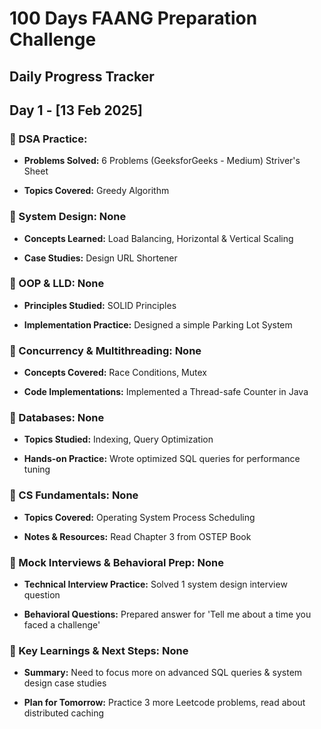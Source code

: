 # 100 Days FAANG Preparation Challenge

## Daily Progress Tracker

## Day 1 - [13 Feb 2025]

### 📌 DSA Practice:

- **Problems Solved:** 6 Problems (GeeksforGeeks - Medium) Striver's Sheet

- **Topics Covered:** Greedy Algorithm

### 📌 System Design: None

- **Concepts Learned:** Load Balancing, Horizontal & Vertical Scaling

- **Case Studies:** Design URL Shortener

### 📌 OOP & LLD: None

- **Principles Studied:** SOLID Principles

- **Implementation Practice:** Designed a simple Parking Lot System

### 📌 Concurrency & Multithreading: None

- **Concepts Covered:** Race Conditions, Mutex

- **Code Implementations:** Implemented a Thread-safe Counter in Java

### 📌 Databases: None

- **Topics Studied:** Indexing, Query Optimization

- **Hands-on Practice:** Wrote optimized SQL queries for performance tuning

### 📌 CS Fundamentals: None

- **Topics Covered:** Operating System Process Scheduling

- **Notes & Resources:** Read Chapter 3 from OSTEP Book

### 📌 Mock Interviews & Behavioral Prep: None

- **Technical Interview Practice:** Solved 1 system design interview question

- **Behavioral Questions:** Prepared answer for 'Tell me about a time you faced a challenge'

### 📌 Key Learnings & Next Steps: None

- **Summary:** Need to focus more on advanced SQL queries & system design case studies

- **Plan for Tomorrow:** Practice 3 more Leetcode problems, read about distributed caching

